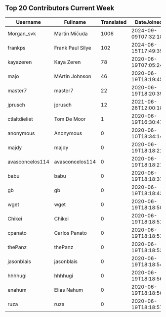 ## Top 20 Contributors Current Week ##
|Username|Fullname|Translated|DateJoined|Language|
|--------|--------|----------|----------|-------|
|Morgan_svk|Martin Mičuda|1006|2024-09-09T07:32:18.|cs|
|frankps|Frank Paul Silye|102|2024-06-15T17:49:35.|nb_NO|
|kayazeren|Kaya Zeren|78|2020-06-19T07:05:24Z|tr|
|majo|MArtin Johnson|46|2020-06-19T18:19:45Z|sv|
|master7|master7|22|2020-06-19T18:20:39.|pl|
|jprusch|jprusch|12|2021-06-28T12:00:18.|de|
|ctlaltdieliet|Tom De Moor|1|2020-06-19T16:30:47Z|nl|
|anonymous|Anonymous|0|2020-06-10T18:34:14.||
|majdy|majdy|0|2020-06-19T18:18:21.||
|avasconcelos114|avasconcelos114|0|2020-06-19T18:18:27Z||
|babu|babu|0|2020-06-19T18:18:37.||
|gb|gb|0|2020-06-19T18:18:43.||
|wget|wget|0|2020-06-19T18:18:50Z|ro|
|Chikei|Chikei|0|2020-06-19T18:18:51Z|zh_Hant|
|cpanato|Carlos Panato|0|2020-06-19T18:18:53Z||
|thePanz|thePanz|0|2020-06-19T18:18:53Z||
|jasonblais|jasonblais|0|2020-06-19T18:18:54Z||
|hhhhugi|hhhhugi|0|2020-06-19T18:18:56.||
|enahum|Elias  Nahum|0|2020-06-19T18:18:56Z|es|
|ruza|ruza|0|2020-06-19T18:18:57.||
